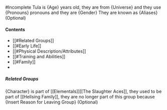 #Incomplete
Tula is {Age} years old, they are from {Universe} and they use {Pronouns} pronouns and they are {Gender}
They are known as {Aliases} (Optional)
#### Contents
- [[#Related Groups]]
- [[#Early Life]]
- [[#Physical Description/Attributes]]
- [[#Training and Abilities]]
- [[#Family]]
- 
##### Related Groups
{Character} is part of [[Elementals]][[The Slaughter Aces]], they used to be part of [[Hellsing Family]], they are no longer part of this group because {Insert Reason for Leaving Group} (Optional)